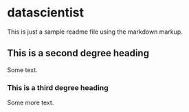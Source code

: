 # datascientist

This is just a sample readme file using the markdown markup.

## This is a second degree heading

Some text.

### This is a third degree heading

Some more text.

